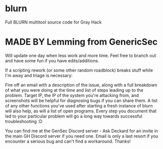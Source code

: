 # blurn
Full BLURN multitool source code for Gray Hack 

# MADE BY Lemming from GenericSec
Will update one day when less work and more time. Feel free to branch out and have some fun if you have edits/additions.

If a scripting rework (or some other random roadblock) breaks stuff while I'm away and triage is necessary: 

Fire off an email with a description of the issue, along with a full breakdown of what you were doing at the time and list of steps leading up to the problem. 
Target IP, the IP of the system you're attacking from, and screenshots will be helpful for diagnosing bugs if you can share them. 
A list of any other functions you've used after starting a fresh instance of blurn will also help, as will a list of open programs.
Every step you document that led to your particular problem will go a long way towards successful troubleshooting :D

You can find me at the GenSec Discord server - Ask Deckard for an invite in the main GH Discord server if you need one. Email is only a last resort if you encounter a serious bug and can't find a workaround. Thanks!
